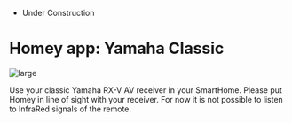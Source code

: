 - Under Construction

# Homey app: Yamaha Classic

![large](https://user-images.githubusercontent.com/74005072/138011582-0c2966d6-cb3a-4086-baa5-2a82b2938e5a.png)

Use your classic Yamaha RX-V AV receiver in your SmartHome. Please put Homey in line of sight with your receiver.  For now it is not possible to listen to InfraRed signals of the remote.
